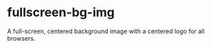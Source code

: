 fullscreen-bg-img
=================

A full-screen, centered background image with a centered logo for all browsers.
